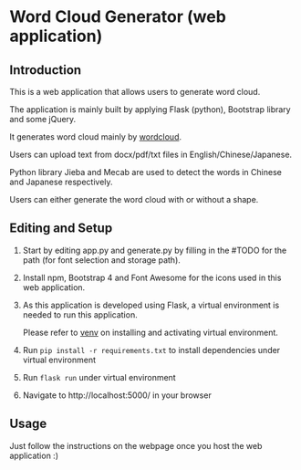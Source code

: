 # Word Cloud Generator (web application)

## Introduction

This is a web application that allows users to generate word cloud.

The application is mainly built by applying Flask (python), Bootstrap library and some jQuery.

It generates word cloud mainly by [wordcloud](https://github.com/amueller/word_cloud).

Users can upload text from docx/pdf/txt files in English/Chinese/Japanese.

Python library Jieba and Mecab are used to detect the words in Chinese and Japanese respectively.

Users can either generate the word cloud with or without a shape.

## Editing and Setup

1. Start by editing app.py and generate.py by filling in the #TODO for the path (for font selection and storage path).

2. Install npm, Bootstrap 4 and Font Awesome for the icons used in this web application.

3. As this application is developed using Flask, a virtual environment is needed to run this application.

   Please refer to [venv](https://docs.python.org/3/library/venv.html) on installing and activating virtual environment.

4. Run `pip install -r requirements.txt` to install dependencies under virtual environment

5. Run `flask run` under virtual environment

6. Navigate to http://localhost:5000/ in your browser

## Usage

Just follow the instructions on the webpage once you host the web application :)
